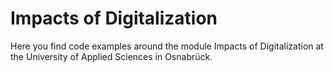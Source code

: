 # Impacts of Digitalization
Here you find code examples around the module Impacts of Digitalization at the University of Applied Sciences in Osnabrück.
